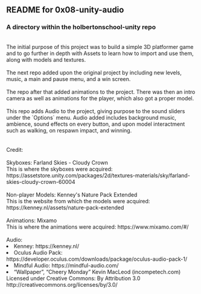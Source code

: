 ## README for 0x08-unity-audio ##
### A directory within the holbertonschool-unity repo ###
<br>
The initial purpose of this project was to build a simple 3D platformer game and to go further in depth with Assets to learn how to import and use them, along with models and textures.
<br><br>
The next repo added upon the original project by including new levels, music, a main and pause menu, and a win screen.
<br><br>
The repo after that added animations to the project. There was then an intro camera as well as animations for the player, which also got a proper model.
<br><br>
This repo adds Audio to the project, giving purpose to the sound sliders under the `Options` menu. Audio added includes background music, ambience, sound effects on every button, and upon model interactment such as walking, on respawn impact, and winning.
<br><br><br>
Credit:
<br><br>
Skyboxes: Farland Skies - Cloudy Crown <br> This is where the skyboxes were acquired: https://assetstore.unity.com/packages/2d/textures-materials/sky/farland-skies-cloudy-crown-60004
<br><br>
Non-player Models: Kenney's Nature Pack Extended <br> This is the website from which the models were acquired: https://kenney.nl/assets/nature-pack-extended
<br><br>
Animations: Mixamo <br> This is where the animations were acquired: https://www.mixamo.com/#/
<br><br>
Audio:
<li>Kenney: https://kenney.nl/</li>
<li>Oculus Audio Pack: https://developer.oculus.com/downloads/package/oculus-audio-pack-1/</li>
<li>Mindful Audio: https://mindful-audio.com/</li>
<li>“Wallpaper”, “Cheery Monday” Kevin MacLeod (incompetech.com)
Licensed under Creative Commons: By Attribution 3.0
http://creativecommons.org/licenses/by/3.0/</li>
